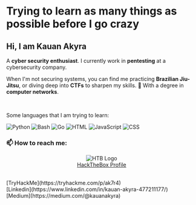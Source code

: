 # Trying to learn as many things as possible before I go crazy

## Hi, I am **Kauan Akyra**

A **cyber security enthusiast**.
I currently work in **pentesting** at a cybersecurity company.  

When I'm not securing systems, you can find me practicing **Brazilian Jiu-Jitsu**, or diving deep into **CTFs** to sharpen my skills. 🥋
With a degree in **computer networks**.

<br>

Some languages that I am trying to learn:

![Python](https://img.shields.io/badge/Python-3.9-blue)
![Bash](https://img.shields.io/badge/Bash-5.1-4EAA25)
![Go](https://img.shields.io/badge/Go-1.18-00ADD8)
![HTML](https://img.shields.io/badge/HTML-5-E34F26)
![JavaScript](https://img.shields.io/badge/JavaScript-ES6-yellow)
![CSS](https://img.shields.io/badge/CSS-3-1572B6)

### 📫 How to reach me: <br>
<div align="center">
  
  ![HTB Logo](https://app.hackthebox.com/images/logos/htb_ic2.svg)  
  [HackTheBox Profile](https://app.hackthebox.com/profile/2086251)
</div>

<br>
[TryHackMe](https://tryhackme.com/p/ak7r4)
<br>
[Linkedin](https://www.linkedin.com/in/kauan-akyra-477211177/)
<br>
[Medium](https://medium.com/@kauanakyra)
<br>
<!--
**ak7r4/ak7r4** is a ✨ _special_ ✨ repository because its `README.md` (this file) appears on your GitHub profile.

Here are some ideas to get you started:

- 🔭 I’m currently working on ...
- 🌱 I’m currently learning ...
- 👯 I’m looking to collaborate on ...
- 🤔 I’m looking for help with ...
- 💬 Ask me about ...
- 📫 How to reach me: ...
- 😄 Pronouns: ...
- ⚡ Fun fact: ...
-->
